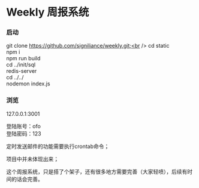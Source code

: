 # Weekly 周报系统

### 启动

git clone https://github.com/signiliance/weekly.git;<br />
cd static<br />
npm i<br />
npm run build<br />
cd ../init/sql<br />
redis-server<br />
cd ../../<br />
nodemon index.js<br />

### 浏览

127.0.0.1:3001<br />

登陆账号：ofo<br />
登陆密码：123<br />

定时发送邮件的功能需要执行crontab命令；<br />

项目中并未体现出来；<br />

这个周报系统，只是搭了个架子，还有很多地方需要完善（大家轻喷），后续有时间的话会完善。

